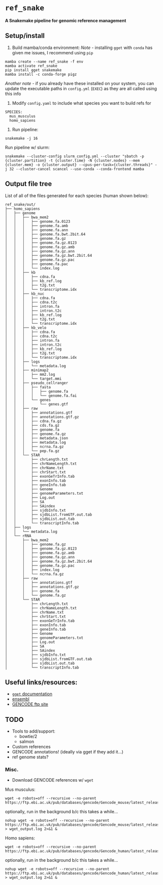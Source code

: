 # `ref_snake`
**A Snakemake pipeline for genomic reference management**


## Setup/install
1) Build mamba/conda environment:
   *Note* - installing `gget` with `conda` has given me issues, I recommend using `pip`
```
mamba create --name ref_snake -f env
mamba activate ref_snake
pip install gget snakemake
mamba install -c conda-forge pigz
```
  *Another note* - if you already have these installed on your system, you can update the executable paths in `config.yml` (`EXEC`) as they are all called using this info

1) Modify `config.yaml` to include what species you want to build refs for
```
SPECIES:
  mus_musculus
  homo_sapiens
```

1) Run pipeline:
```
snakemake -j 16
```

Run pipeline w/ slurm:
```
snakemake --cluster-config slurm_config.yml --cluster "sbatch -p {cluster.partition} -t {cluster.time} -N {cluster.nodes} --mem {cluster.mem} -o {cluster.output} --cpus-per-task={cluster.threads}" -j 32 --cluster-cancel scancel --use-conda --conda-frontend mamba
```

## Output file tree
List of all of the files generated for each species (human shown below):
```
ref_snake/out/
├── homo_sapiens
│   ├── genome
│   │   ├── bwa_mem2
│   │   │   ├── genome.fa.0123
│   │   │   ├── genome.fa.amb
│   │   │   ├── genome.fa.ann
│   │   │   ├── genome.fa.bwt.2bit.64
│   │   │   ├── genome.fa.gz
│   │   │   ├── genome.fa.gz.0123
│   │   │   ├── genome.fa.gz.amb
│   │   │   ├── genome.fa.gz.ann
│   │   │   ├── genome.fa.gz.bwt.2bit.64
│   │   │   ├── genome.fa.gz.pac
│   │   │   ├── genome.fa.pac
│   │   │   └── index.log
│   │   ├── kb
│   │   │   ├── cdna.fa
│   │   │   ├── kb_ref.log
│   │   │   ├── t2g.txt
│   │   │   └── transcriptome.idx
│   │   ├── kb_nuc
│   │   │   ├── cdna.fa
│   │   │   ├── cdna.t2c
│   │   │   ├── intron.fa
│   │   │   ├── intron.t2c
│   │   │   ├── kb_ref.log
│   │   │   ├── t2g.txt
│   │   │   └── transcriptome.idx
│   │   ├── kb_velo
│   │   │   ├── cdna.fa
│   │   │   ├── cdna.t2c
│   │   │   ├── intron.fa
│   │   │   ├── intron.t2c
│   │   │   ├── kb_ref.log
│   │   │   ├── t2g.txt
│   │   │   └── transcriptome.idx
│   │   ├── logs
│   │   │   └── metadata.log
│   │   ├── minimap2
│   │   │   ├── mm2.log
│   │   │   └── target.mmi
│   │   ├── pseudo_cellranger
│   │   │   ├── fasta
│   │   │   │   ├── genome.fa
│   │   │   │   └── genome.fa.fai
│   │   │   └── genes
│   │   │       └── genes.gtf
│   │   ├── raw
│   │   │   ├── annotations.gtf
│   │   │   ├── annotations.gtf.gz
│   │   │   ├── cdna.fa.gz
│   │   │   ├── cds.fa.gz
│   │   │   ├── genome.fa
│   │   │   ├── genome.fa.gz
│   │   │   ├── metadata.json
│   │   │   ├── metadata.log
│   │   │   ├── ncrna.fa.gz
│   │   │   └── pep.fa.gz
│   │   └── STAR
│   │       ├── chrLength.txt
│   │       ├── chrNameLength.txt
│   │       ├── chrName.txt
│   │       ├── chrStart.txt
│   │       ├── exonGeTrInfo.tab
│   │       ├── exonInfo.tab
│   │       ├── geneInfo.tab
│   │       ├── Genome
│   │       ├── genomeParameters.txt
│   │       ├── Log.out
│   │       ├── SA
│   │       ├── SAindex
│   │       ├── sjdbInfo.txt
│   │       ├── sjdbList.fromGTF.out.tab
│   │       ├── sjdbList.out.tab
│   │       └── transcriptInfo.tab
│   ├── logs
│   │   └── metadata.log
│   └── rRNA
│       ├── bwa_mem2
│       │   ├── genome.fa.gz
│       │   ├── genome.fa.gz.0123
│       │   ├── genome.fa.gz.amb
│       │   ├── genome.fa.gz.ann
│       │   ├── genome.fa.gz.bwt.2bit.64
│       │   ├── genome.fa.gz.pac
│       │   ├── index.log
│       │   └── ncrna.fa.gz
│       ├── raw
│       │   ├── annotations.gtf
│       │   ├── annotations.gtf.gz
│       │   ├── genome.fa
│       │   └── genome.fa.gz
│       └── STAR
│           ├── chrLength.txt
│           ├── chrNameLength.txt
│           ├── chrName.txt
│           ├── chrStart.txt
│           ├── exonGeTrInfo.tab
│           ├── exonInfo.tab
│           ├── geneInfo.tab
│           ├── Genome
│           ├── genomeParameters.txt
│           ├── Log.out
│           ├── SA
│           ├── SAindex
│           ├── sjdbInfo.txt
│           ├── sjdbList.fromGTF.out.tab
│           ├── sjdbList.out.tab
│           └── transcriptInfo.tab
```

## Useful links/resources:
- [`gget` documentation](https://github.com/pachterlab/gget)
- [ensembl]()
- [GENCODE ftp site]()


## TODO
- Tools to add/support:
  - bowtie/2
  - salmon
- Custom references
- GENCODE annotations! (ideally via gget if they add it...)
- ref genome stats?
  
### Misc.
- Download GENCODE references w/ `wget`

Mus musculus:
```
wget -e robots=off --recursive --no-parent  https://ftp.ebi.ac.uk/pub/databases/gencode/Gencode_mouse/latest_release/
```

optionally, run in the background b/c this takes a while...
```
nohup wget -e robots=off --recursive --no-parent  https://ftp.ebi.ac.uk/pub/databases/gencode/Gencode_mouse/latest_release > wget_output.log 2>&1 &
```

Homo sapiens:
```
wget -e robots=off --recursive --no-parent  https://ftp.ebi.ac.uk/pub/databases/gencode/Gencode_human/latest_release/
```

optionally, run in the background b/c this takes a while...
```
nohup wget -e robots=off --recursive --no-parent  https://ftp.ebi.ac.uk/pub/databases/gencode/Gencode_human/latest_release/ > wget_output.log 2>&1 &
```